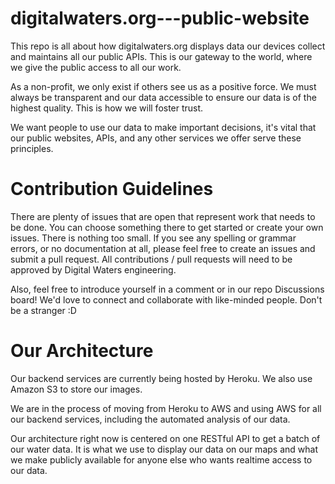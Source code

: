 # digitalwaters.org---public-website
This repo is all about how digitalwaters.org displays data our devices collect and maintains all our public APIs. This is our gateway to the world, where we give the public access to all our work.

As a non-profit, we only exist if others see us as a positive force. We must always be transparent and our data accessible to ensure our data is of the highest quality. This is how we will foster trust. 

We want people to use our data to make important decisions, it's vital that our public websites, APIs, and any other services we offer serve these principles.

# Contribution Guidelines
There are plenty of issues that are open that represent work that needs to be done. You can choose something there to get started or create your own issues. There is nothing too small. If you see any spelling or grammar errors, or no documentation at all, please feel free to create an issues and submit a pull request. All contributions / pull requests will need to be approved by Digital Waters engineering.

Also, feel free to introduce yourself in a comment or in our repo Discussions board! We'd love to connect and collaborate with like-minded people. Don't be a stranger :D

# Our Architecture
Our backend services are currently being hosted by Heroku. We also use Amazon S3 to store our images. 

We are in the process of moving from Heroku to AWS and using AWS for all our backend services, including the automated analysis of our data. 

Our architecture right now is centered on one RESTful API to get a batch of our water data. It is what we use to display our data on our maps and what we make publicly available for anyone else who wants realtime access to our data. 
